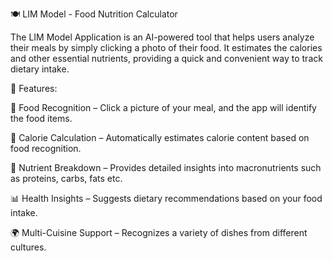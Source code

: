 🍽️ LIM Model - Food Nutrition Calculator

The LIM Model Application is an AI-powered tool that helps users analyze their meals by simply clicking a photo of their food. It estimates the calories and other essential nutrients, providing a quick and convenient way to track dietary intake.

🚀 Features:

📸 Food Recognition – Click a picture of your meal, and the app will identify the food items.

🔢 Calorie Calculation – Automatically estimates calorie content based on food recognition.

🥗 Nutrient Breakdown – Provides detailed insights into macronutrients such as proteins, carbs, fats etc.

📊 Health Insights – Suggests dietary recommendations based on your food intake.

🌍 Multi-Cuisine Support – Recognizes a variety of dishes from different cultures.
